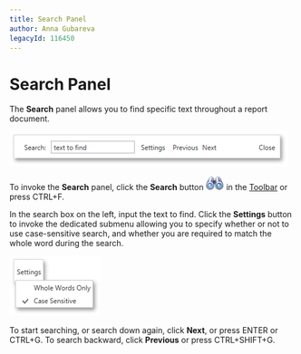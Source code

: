 ```yaml
---
title: Search Panel
author: Anna Gubareva
legacyId: 116450
---
```

# Search Panel
The **Search** panel allows you to find specific text throughout a report document.

![WPFDesigner_SearchPanel](../../../../images/img120301.png)

To invoke the **Search** panel, click the **Search** button ![WPFDesigner_PreviewToolbar_Search](../../../../images/img120179.png) in the [Toolbar](preview-toolbar.md) or press CTRL+F.

In the search box on the left, input the text to find. Click the **Settings** button to invoke the dedicated submenu allowing you to specify whether or not to use case-sensitive search, and whether you are required to match the whole word during the search.

![WPFDesigner_SearchPanelSettings](../../../../images/img120302.png)

To start searching, or search down again, click **Next**, or press ENTER or CTRL+G. To search backward, click **Previous** or press CTRL+SHIFT+G.